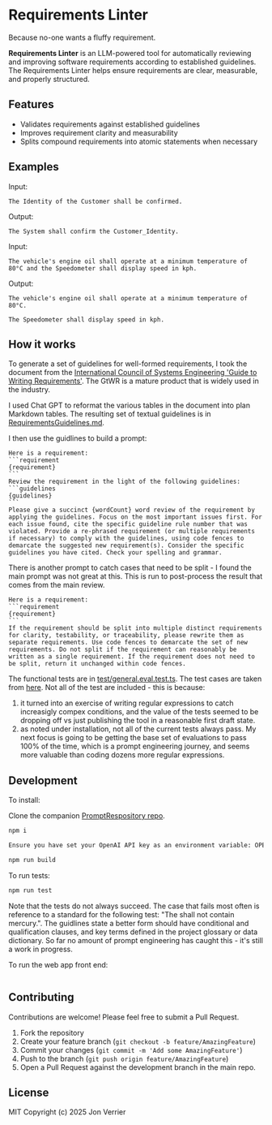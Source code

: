 # Requirements Linter

Because no-one wants a fluffy requirement.

**Requirements Linter** is an LLM-powered tool for automatically reviewing and improving software requirements according to established guidelines. The Requirements Linter helps ensure requirements are clear, measurable, and properly structured.

## Features

- Validates requirements against established guidelines
- Improves requirement clarity and measurability
- Splits compound requirements into atomic statements when necessary

## Examples

Input:
```plaintext
The Identity of the Customer shall be confirmed.
```

Output:
```plaintext
The System shall confirm the Customer_Identity.
```

Input:
```plaintext
The vehicle's engine oil shall operate at a minimum temperature of 80°C and the Speedometer shall display speed in kph.
```

Output:
```plaintext
The vehicle's engine oil shall operate at a minimum temperature of 80°C.

The Speedometer shall display speed in kph.
```

## How it works

To generate a set of guidelines for well-formed requirements, I took the document from the [International Council of Systems Engineering 'Guide to Writing Requirements'](https://www.incose.org/docs/default-source/working-groups/requirements-wg/gtwr/incose_rwg_gtwr_v4_040423_final_drafts.pdf). The GtWR is a mature product that is widely used in the industry. 

I used Chat GPT to reformat the various tables in the document into plan Markdown tables. The resulting set of textual guidelines is in [RequirementsGuidelines.md](RequirementsGuidelines.md).

I then use the guidlines to build a prompt: 
````code
Here is a requirement:
```requirement
{requirement}
```
Review the requirement in the light of the following guidelines:
```guidelines 
{guidelines} 
```
Please give a succinct {wordCount} word review of the requirement by applying the guidelines. Focus on the most important issues first. For each issue found, cite the specific guideline rule number that was violated. Provide a re-phrased requirement (or multiple requirements if necessary) to comply with the guidelines, using code fences to demarcate the suggested new requirement(s). Consider the specific guidelines you have cited. Check your spelling and grammar.
````
There is another prompt to catch cases that need to be split - I found the main prompt was not great at this. This is run to post-process the result that comes from the main review. 

````code
Here is a requirement:
```requirement
{requirement}
```
If the requirement should be split into multiple distinct requirements for clarity, testability, or traceability, please rewrite them as separate requirements. Use code fences to demarcate the set of new requirements. Do not split if the requirement can reasonably be written as a single requirement. If the requirement does not need to be split, return it unchanged within code fences.
````

The functional tests are in [test/general.eval.test.ts](test/general.eval.test.ts). The test cases are taken from [here](https://www.incose.org/docs/default-source/working-groups/requirements-wg/shared_gtwr/gtwr_characteristics_section_4_050423.pdf?sfvrsn=9a7548c7_2). Not all of the test are included - this is because:
1) it turned into an exercise of writing regular expressions to catch increasigly compex conditions, and the value of the tests seemed to be dropping off vs just publishing the tool in a reasonable first draft state. 
2) as noted under installation, not all of the current tests always pass. My next focus is going to be getting the base set of evaluations to pass 100% of the time, which is a prompt engineering journey, and seems more valuable than coding dozens more regular expressions. 


## Development

To install:

Clone the companion [PromptRespository repo](https://github.com/jonverrier/PromptRespository). 

```bash
npm i

Ensure you have set your OpenAI API key as an environment variable: OPENAI_API_KEY, and that the PromptRespository package points to your local version.

npm run build
```
To run tests:
```bash
npm run test
```
Note that the tests do not always succeed. The case that fails most often is reference to a standard for the following test: "The <SOI> shall not contain mercury.". The guidlines state a better form should have conditional and qualification clauses, and key terms defined in the project glossary or data dictionary. So far no amount of prompt engineering has caught this - it's still a work in progress.  

To run the web app front end:
```bash

```

## Contributing

Contributions are welcome! Please feel free to submit a Pull Request.

1. Fork the repository
2. Create your feature branch (`git checkout -b feature/AmazingFeature`)
3. Commit your changes (`git commit -m 'Add some AmazingFeature'`)
4. Push to the branch (`git push origin feature/AmazingFeature`)
5. Open a Pull Request against the development branch in the main repo. 

## License

MIT
Copyright (c) 2025 Jon Verrier